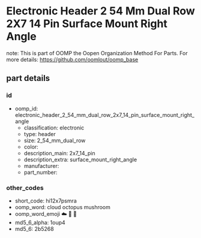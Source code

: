 # Electronic Header 2 54 Mm Dual Row 2X7 14 Pin Surface Mount Right Angle  

note: This is part of OOMP the Oopen Organization Method For Parts. For more details: https://github.com/oomlout/oomp_base

##  part details





### id
* oomp_id: electronic_header_2_54_mm_dual_row_2x7_14_pin_surface_mount_right_angle
  * classification: electronic
  * type: header
  * size: 2_54_mm_dual_row
  * color: 
  * description_main: 2x7_14_pin
  * description_extra: surface_mount_right_angle
  * manufacturer: 
  * part_number: 

### other_codes
* short_code: hi12x7psmra
* oomp_word: cloud octopus mushroom
* oomp_word_emoji :cloud: :octopus: :mushroom:
* md5_6_alpha: 1oup4
* md5_6: 2b5268